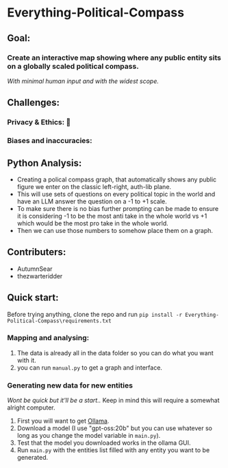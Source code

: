 # Everything-Political-Compass

## Goal:
### Create an interactive map showing where any public entity sits on a globally scaled political compass.
*With minimal human input and with the widest scope.*

## Challenges:
### Privacy & Ethics: 🤪
### Biases and inaccuracies:


## Python Analysis:
- Creating a polical compass graph, that automatically shows any public figure we enter on the classic left-right, auth-lib plane.
- This will use sets of questions on every political topic in the world and have an LLM answer the question on a -1 to +1 scale.
- To make sure there is no bias further prompting can be made to ensure it is considering -1 to be the most anti take in the whole world vs +1 which would be the most pro take in the whole world.
- Then we can use those numbers to somehow place them on a graph.

## Contributers:
- AutumnSear
- thezwarteridder



## Quick start:
Before trying anything, clone the repo and run 
`pip install -r Everything-Political-Compass\requirements.txt`

### Mapping and analysing:
1. The data is already all in the data folder so you can do what you want with it.
2. you can run `manual.py` to get a graph and interface.

### Generating new data for new entities
*Wont be quick but it'll be a start..*
Keep in mind this will require a somewhat alright computer.
1. First you will want to get [Ollama](https://ollama.com/).
2. Download a model (I use "gpt-oss:20b" but you can use whatever so long as you change the model variable in `main.py`).
3. Test that the model you downloaded works in the ollama GUI.
4. Run `main.py` with the entities list filled with any entity you want to be generated.

